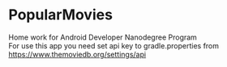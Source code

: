 # PopularMovies
Home work for Android Developer Nanodegree Program <br>
For use this app you need set api key to gradle.properties from https://www.themoviedb.org/settings/api
